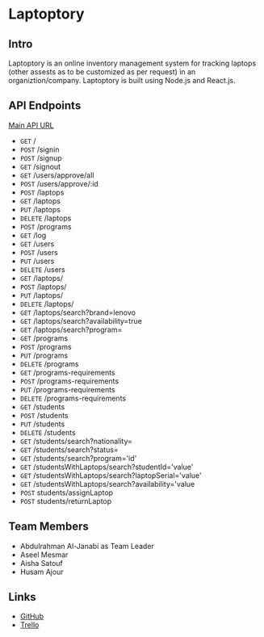 # Laptoptory

## Intro

Laptoptory is an online inventory management system for tracking laptops (other assests as to be customized as per request) in an organiztion/company. Laptoptory is built using Node.js and React.js.

## API Endpoints

[Main API URL](https://pull-stack-laptoptory.herokuapp.com)

* `GET` /
* `POST` /signin
* `POST` /signup
* `GET` /signout
* `GET` /users/approve/all
* `POST` /users/approve/:id
* `POST` /laptops
* `GET` /laptops
* `PUT` /laptops
* `DELETE` /laptops
* `POST` /programs
* `GET` /log
* `GET` /users
* `POST` /users
* `PUT`  /users
* `DELETE` /users
* `GET` /laptops/
* `POST` /laptops/
* `PUT` /laptops/
* `DELETE` /laptops/
* `GET` /laptops/search?brand=lenovo
* `GET` /laptops/search?availability=true
* `GET` /laptops/search?program=
* `GET` /programs
* `POST` /programs
* `PUT` /programs
* `DELETE` /programs
* `GET` /programs-requirements
* `POST` /programs-requirements
* `PUT` /programs-requirements
* `DELETE` /programs-requirements
* `GET` /students
* `POST` /students
* `PUT` /students
* `DELETE` /students
* `GET` /students/search?nationality=
* `GET` /students/search?status=
* `GET` /students/search?program='id'
* `GET` /studentsWithLaptops/search?studentId='value'
* `GET` /studentsWithLaptops/search?laptopSerial='value'
* `GET` /studentsWithLaptops/search?availability='value
* `POST` students/assignLaptop
* `POST` students/returnLaptop

## Team Members

* Abdulrahman Al-Janabi as Team Leader
* Aseel Mesmar
* Aisha Satouf
* Husam Ajour

## Links

* [GitHub](https://github.com/pull-stack-devs/laptoptory-react)
* [Trello](https://trello.com/b/NQyKS4TG/laptoptory)
